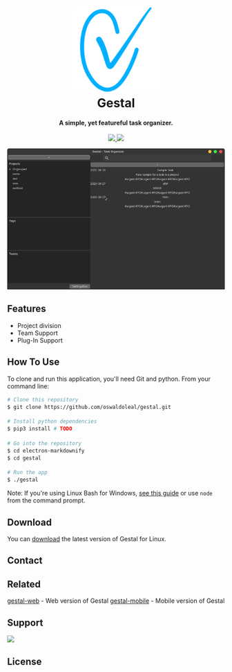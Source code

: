 <h1 align="center">
  <br>
  <a href="#TODO"><img src="https://raw.githubusercontent.com/oswaldoleal/gestal/development/gestal/data/icon.png" alt="Gestal" width="200"></a>
  <br>
  Gestal
  <br>
</h1>

<h4 align="center">A simple, yet featureful task organizer.</h4>

<p align="center">
  <a href="http://paypal.me/oswaldolealrodriguez">
    <img src="https://img.shields.io/badge/%24-paypal-yellow">
  </a>
  <a href="#TODO">
    <img src="https://img.shields.io/badge/%24-bitcoin-yellow">
  </a>
</p>

![screenshot](https://raw.githubusercontent.com/oswaldoleal/gestal/development/gestal/data/screenshot.png)

## Features

* Project division
* Team Support
* Plug-In Support

## How To Use

To clone and run this application, you'll need Git and python. From your command line:

```bash
# Clone this repository
$ git clone https://github.com/oswaldoleal/gestal.git

# Install python dependencies
$ pip3 install # TODO

# Go into the repository
$ cd electron-markdownify
$ cd gestal

# Run the app
$ ./gestal
```

Note: If you're using Linux Bash for Windows, [see this guide](https://www.howtogeek.com/261575/how-to-run-graphical-linux-desktop-applications-from-windows-10s-bash-shell/) or use `node` from the command prompt.


## Download

You can [download](https://github.com/oswaldoleal/gestal/releases/tag/v0.01.01) the latest version of Gestal for Linux.

## Contact

## Related

[gestal-web](https://google.com/?search=TODO) - Web version of Gestal
[gestal-mobile](https://google.com/?search=TODO) - Mobile version of Gestal

## Support

<a href="http://paypal.me/oswaldolealrodriguez" target="_blank">
    <img src="https://img.shields.io/badge/%24-paypal-yellow">
</a>

## License